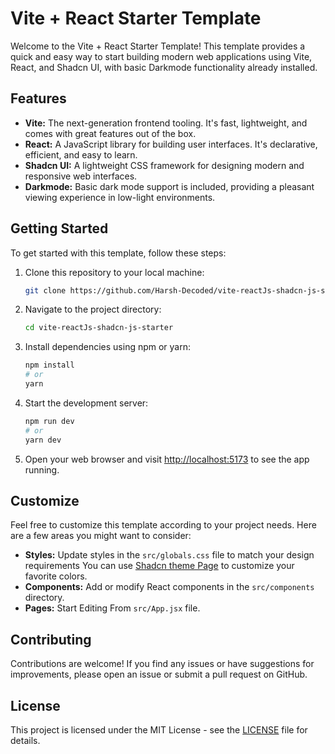 # Vite + React Starter Template

Welcome to the Vite + React Starter Template! This template provides a quick and easy way to start building modern web applications using Vite, React, and Shadcn UI, with basic Darkmode functionality already installed.

## Features

- **Vite:** The next-generation frontend tooling. It's fast, lightweight, and comes with great features out of the box.
- **React:** A JavaScript library for building user interfaces. It's declarative, efficient, and easy to learn.
- **Shadcn UI:** A lightweight CSS framework for designing modern and responsive web interfaces.
- **Darkmode:** Basic dark mode support is included, providing a pleasant viewing experience in low-light environments.

## Getting Started

To get started with this template, follow these steps:

1. Clone this repository to your local machine:

    ```bash
    git clone https://github.com/Harsh-Decoded/vite-reactJs-shadcn-js-starter.git
    ```

2. Navigate to the project directory:

    ```bash
    cd vite-reactJs-shadcn-js-starter
    ```

3. Install dependencies using npm or yarn:

    ```bash
    npm install
    # or
    yarn
    ```

4. Start the development server:

    ```bash
    npm run dev
    # or
    yarn dev
    ```

5. Open your web browser and visit [http://localhost:5173](http://localhost:5173) to see the app running.

## Customize

Feel free to customize this template according to your project needs. Here are a few areas you might want to consider:

- **Styles:** Update styles in the `src/globals.css` file to match your design requirements You can use [Shadcn theme Page](https://ui.shadcn.com/themes) to customize your favorite colors.
- **Components:** Add or modify React components in the `src/components` directory.
- **Pages:** Start Editing From `src/App.jsx` file.

## Contributing

Contributions are welcome! If you find any issues or have suggestions for improvements, please open an issue or submit a pull request on GitHub.

## License

This project is licensed under the MIT License - see the [LICENSE](LICENSE) file for details.
